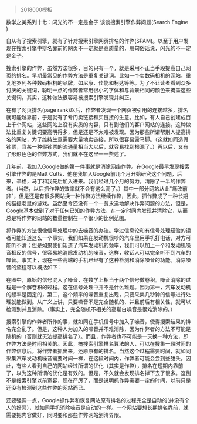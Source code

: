 # 
> 2018000模板





数学之美系列十七：闪光的不一定是金子 谈谈搜索引擎作弊问题(Search Engine )

自从有了搜索引擎，就有了针对搜索引擎网页排名的作弊(SPAM)。以至于用户发现在搜索引擎中排名靠前的网页不一定就是高质量的，用句俗话说，闪光的不一定是金子。



搜索引擎的作弊，虽然方法很多，目的只有一个，就是采用不正当手段提高自己网页的排名。早期最常见的作弊方法是重复关键词。比如一个卖数码相机的网站，重复地罗列各种数码相机的品牌，如尼康、佳能和柯达等等。为了不让读者看到众多讨厌的关键词，聪明一点的作弊者常用很小的字体和与背景相同的颜色来掩盖这些关键词。其实，这种做法很容易被搜索引擎发现并纠正。



在有了网页排名(page rank)以后，作弊者发现一个网页被引用的连接越多，排名就可能越靠前，于是就有了专门卖链接和买链接的生意。比如，有人自己创建成百上千个网站，这些网站上没有实质的内容，只有到他们的客户网站的连接。这种做法比重复关键词要高明得多，但是还是不太难被发现。因为那些所谓帮别人提高排名的网站，为了维持生意需要大量地卖链接，所以很容易露马脚。（这就如同造假钞票，当某一种假钞票的流通量相当大以后，就容易找到根源了。）再以后，又有了形形色色的作弊方式，我们就不在这里一一赘述了。



几年前，我加入Google做的第一件事就是消除网络作弊。在Google最早发现搜索引擎作弊的是Matt Cutts，他在我加入Google前几个月开始研究这个问题，后来，辛格，马丁和我先后加入进来。我们经过几个月的努力，清除了一半的作弊者。(当然，以后抓作弊的效率就不会有这么高了。）其中一部分网站从此"痛改前非"，但是还是有很多网站换一种作弊方法继续作弊，因此，抓作弊成了一种长期的猫捉老鼠的游戏。虽然至今还没有一个一劳永逸地解决作弊问题的方法，但是，Google基本做到了对于任何已知的作弊方法，在一定时间内发现并清除它，从而总是将作弊的网站的数量控制在一个很小的比例范围。



抓作弊的方法很像信号处理中的去噪音的办法。学过信息论和有信号处理经验的读者可能知道这么一个事实，我们如果在发动机很吵的汽车里用手机打电话，对方可能听不清；但是如果我们知道了汽车发动机的频率，我们可以加上一个和发动机噪音相反的信号，很容易地消除发动机的噪音，这样，收话人可以完全听不到汽车的噪音。事实上，现在一些高端的手机已经有了这种检测和消除噪音的功能。消除噪音的流程可以概括如下：





在图中，原始的信号混入了噪音，在数学上相当于两个信号做卷积。噪音消除的过程是一个解卷积的过程。这在信号处理中并不是什么难题。因为第一，汽车发动机的频率是固定的，第二，这个频率的噪音重复出现，只要采集几秒钟的信号进行处理就能做到。从广义上讲，只要噪音不是完全随机的、并且前后有相关性，就可以检测到并且消除。（事实上，完全随机不相关的高斯白噪音是很难消除的。）



搜索引擎的作弊者所作的事，就如同在手机信号中加入了噪音，使得搜索结果的排名完全乱了。但是，这种人为加入的噪音并不难消除，因为作弊者的方法不可能是随机的（否则就无法提高排名了）。而且，作弊者也不可能是一天换一种方法，即作弊方法是时间相关的。因此，搞搜索引擎排名算法的人，可以在搜集一段时间的作弊信息后，将作弊者抓出来，还原原有的排名。当然这个过程需要时间，就如同采集汽车发动机噪音需要时间一样，在这段时间内，作弊者可能会尝到些甜头。因此，有些人看到自己的网站经过所谓的优化（其实是作弊），排名在短期内靠前了，以为这种所谓的优化是有效的。但是，不久就会发现排名掉下去了很多。这倒不是搜索引擎以前宽容，现在严厉了，而是说明抓作弊需要一定的时间，以前只是还没有检测到这些作弊的网站而已。



还要强调一点，Google抓作弊和恢复网站原有排名的过程完全是自动的(并没有个人的好恶），就如同手机消除噪音是自动的一样。一个网站要想长期排名靠前，就需要把内容做好，同时要和那些作弊网站划清界限。



